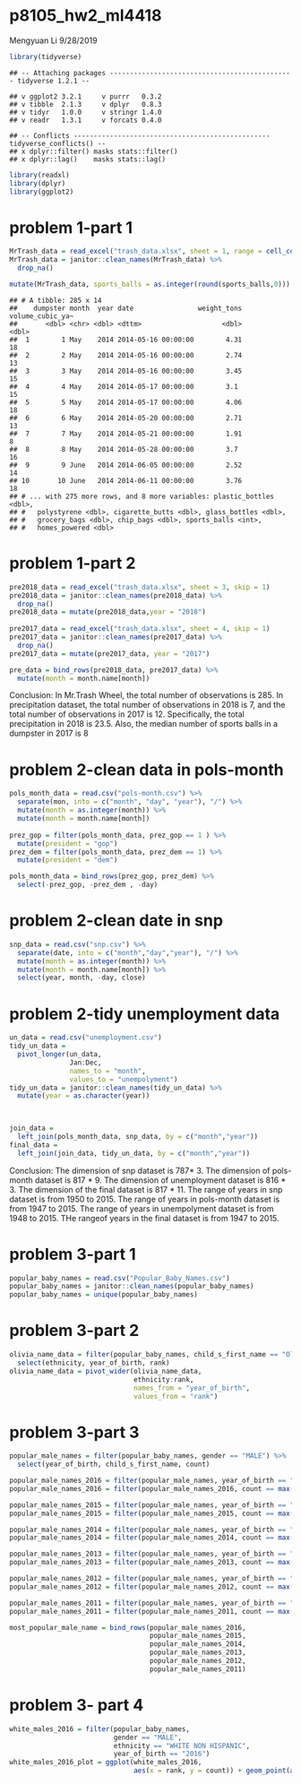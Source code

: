 p8105\_hw2\_ml4418
================
Mengyuan Li
9/28/2019

``` r
library(tidyverse)
```

    ## -- Attaching packages ---------------------------------------------- tidyverse 1.2.1 --

    ## v ggplot2 3.2.1     v purrr   0.3.2
    ## v tibble  2.1.3     v dplyr   0.8.3
    ## v tidyr   1.0.0     v stringr 1.4.0
    ## v readr   1.3.1     v forcats 0.4.0

    ## -- Conflicts ------------------------------------------------- tidyverse_conflicts() --
    ## x dplyr::filter() masks stats::filter()
    ## x dplyr::lag()    masks stats::lag()

``` r
library(readxl)
library(dplyr)
library(ggplot2)
```

# problem 1-part 1

``` r
MrTrash_data = read_excel("trash_data.xlsx", sheet = 1, range = cell_cols("A:N"))
MrTrash_data = janitor::clean_names(MrTrash_data) %>%
  drop_na()

mutate(MrTrash_data, sports_balls = as.integer(round(sports_balls,0)))
```

    ## # A tibble: 285 x 14
    ##    dumpster month  year date                weight_tons volume_cubic_ya~
    ##       <dbl> <chr> <dbl> <dttm>                    <dbl>            <dbl>
    ##  1        1 May    2014 2014-05-16 00:00:00        4.31               18
    ##  2        2 May    2014 2014-05-16 00:00:00        2.74               13
    ##  3        3 May    2014 2014-05-16 00:00:00        3.45               15
    ##  4        4 May    2014 2014-05-17 00:00:00        3.1                15
    ##  5        5 May    2014 2014-05-17 00:00:00        4.06               18
    ##  6        6 May    2014 2014-05-20 00:00:00        2.71               13
    ##  7        7 May    2014 2014-05-21 00:00:00        1.91                8
    ##  8        8 May    2014 2014-05-28 00:00:00        3.7                16
    ##  9        9 June   2014 2014-06-05 00:00:00        2.52               14
    ## 10       10 June   2014 2014-06-11 00:00:00        3.76               18
    ## # ... with 275 more rows, and 8 more variables: plastic_bottles <dbl>,
    ## #   polystyrene <dbl>, cigarette_butts <dbl>, glass_bottles <dbl>,
    ## #   grocery_bags <dbl>, chip_bags <dbl>, sports_balls <int>,
    ## #   homes_powered <dbl>

# problem 1-part 2

``` r
pre2018_data = read_excel("trash_data.xlsx", sheet = 3, skip = 1)
pre2018_data = janitor::clean_names(pre2018_data) %>%
  drop_na()
pre2018_data = mutate(pre2018_data,year = "2018")
  
pre2017_data = read_excel("trash_data.xlsx", sheet = 4, skip = 1)
pre2017_data = janitor::clean_names(pre2017_data) %>%
  drop_na()
pre2017_data = mutate(pre2017_data, year = "2017")

pre_data = bind_rows(pre2018_data, pre2017_data) %>% 
  mutate(month = month.name[month])
```

Conclusion: In Mr.Trash Wheel, the total number of observations is 285.
In precipitation dataset, the total number of observations in 2018 is 7,
and the total number of observations in 2017 is 12. Specifically, the
total precipitation in 2018 is 23.5. Also, the median number of sports
balls in a dumpster in 2017 is 8

# problem 2-clean data in pols-month

``` r
pols_month_data = read.csv("pols-month.csv") %>%
  separate(mon, into = c("month", "day", "year"), "/") %>%
  mutate(month = as.integer(month)) %>%
  mutate(month = month.name[month])
 
prez_gop = filter(pols_month_data, prez_gop == 1 ) %>%
  mutate(president = "gop")
prez_dem = filter(pols_month_data, prez_dem == 1) %>%
  mutate(president = "dem")

pols_month_data = bind_rows(prez_gop, prez_dem) %>%
  select(-prez_gop, -prez_dem , -day)
```

# problem 2-clean date in snp

``` r
snp_data = read.csv("snp.csv") %>%
  separate(date, into = c("month","day","year"), "/") %>%
  mutate(month = as.integer(month)) %>%
  mutate(month = month.name[month]) %>%
  select(year, month, -day, close)
```

# problem 2-tidy unemployment data

``` r
un_data = read.csv("unemployment.csv")
tidy_un_data = 
  pivot_longer(un_data,
               Jan:Dec,
               names_to = "month",
               values_to = "unempolyment") 
tidy_un_data = janitor::clean_names(tidy_un_data) %>%
  mutate(year = as.character(year))
  


join_data = 
  left_join(pols_month_data, snp_data, by = c("month","year"))
final_data = 
  left_join(join_data, tidy_un_data, by = c("month","year"))
```

Conclusion: The dimension of snp dataset is 787\* 3. The dimension of
pols-month dataset is 817 \* 9. The dimension of unemployment dataset is
816 \* 3. The dimension of the final dataset is 817 \* 11. The range of
years in snp dataset is from 1950 to 2015. The range of years in
pols-month dataset is from 1947 to 2015. The range of years in
unempolyment dataset is from 1948 to 2015. THe rangeof years in the
final dataset is from 1947 to 2015.

# problem 3-part 1

``` r
popular_baby_names = read.csv("Popular_Baby_Names.csv")
popular_baby_names = janitor::clean_names(popular_baby_names)
popular_baby_names = unique(popular_baby_names)
```

# problem 3-part 2

``` r
olivia_name_data = filter(popular_baby_names, child_s_first_name == "Olivia") %>%
  select(ethnicity, year_of_birth, rank)
olivia_name_data = pivot_wider(olivia_name_data, 
                               ethnicity:rank, 
                               names_from = "year_of_birth",
                               values_from = "rank")
```

# problem 3-part 3

``` r
popular_male_names = filter(popular_baby_names, gender == "MALE") %>%
  select(year_of_birth, child_s_first_name, count)

popular_male_names_2016 = filter(popular_male_names, year_of_birth == "2016") 
popular_male_names_2016 = filter(popular_male_names_2016, count == max(count))

popular_male_names_2015 = filter(popular_male_names, year_of_birth == "2015")
popular_male_names_2015 = filter(popular_male_names_2015, count == max(count))

popular_male_names_2014 = filter(popular_male_names, year_of_birth == "2014")
popular_male_names_2014 = filter(popular_male_names_2014, count == max(count))

popular_male_names_2013 = filter(popular_male_names, year_of_birth == "2013")
popular_male_names_2013 = filter(popular_male_names_2013, count == max(count))

popular_male_names_2012 = filter(popular_male_names, year_of_birth == "2012")
popular_male_names_2012 = filter(popular_male_names_2012, count == max(count))

popular_male_names_2011 = filter(popular_male_names, year_of_birth == "2011")
popular_male_names_2011 = filter(popular_male_names_2011, count == max(count))

most_popular_male_name = bind_rows(popular_male_names_2016,
                                   popular_male_names_2015,
                                   popular_male_names_2014,
                                   popular_male_names_2013,
                                   popular_male_names_2012,
                                   popular_male_names_2011)
```

# problem 3- part 4

``` r
white_males_2016 = filter(popular_baby_names, 
                          gender == "MALE",
                          ethnicity == "WHITE NON HISPANIC",
                          year_of_birth == "2016")
white_males_2016_plot = ggplot(white_males_2016,
                               aes(x = rank, y = count)) + geom_point(aes(color = "lightpink"))
```
